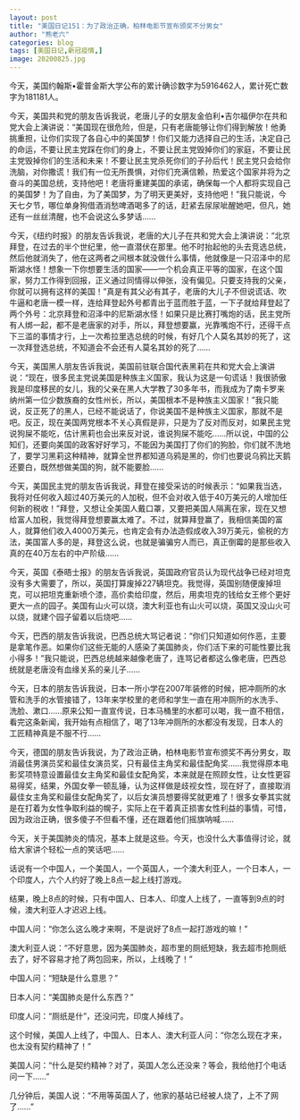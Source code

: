 ```yaml
---
layout: post
title: "美国日记151：为了政治正确，柏林电影节宣布颁奖不分男女"
author: "熊老六"
categories: blog
tags: [美国日记,新冠疫情,]
image: 20200825.jpg
---
```

​​​​​​​​​​今天，美国约翰斯•霍普金斯大学公布的累计确诊数字为5916462人，累计死亡数字为181181人。

今天，美国共和党的朋友告诉我说，老唐儿子的女朋友金伯利•吉尔福伊尔在共和党大会上演讲说：“美国现在很危险，但是，只有老唐能够让你们得到解放！他勇挑重担，让你们实现了各自心中的美国梦！你们又能力选择自己的生活，决定自己的命运，不要让民主党踩在你们的身上，不要让民主党毁掉你们的家庭，不要让民主党毁掉你们的生活和未来！不要让民主党杀死你们的子孙后代！民主党只会给你洗脑，对你撒谎！我们有一位无所畏惧，对你们充满信赖，热爱这个国家并将为之奋斗的美国总统，支持他吧！老唐将重建美国的承诺，确保每一个人都将实现自己的美国梦！为了自由，为了美国梦，为了明天更美好，支持他吧！”我只能说，今天七夕节，哪位单身狗借酒消愁啤酒喝多了的话，赶紧去尿尿呲醒她吧，但凡，她还有一丝丝清醒，也不会说这么多梦话……

今天，《纽约时报》的朋友告诉我说，老唐的大儿子在共和党大会上演讲说：“北京拜登，在过去的半个世纪里，他一直潜伏在那里。他不时抬起他的头去竞选总统，然后他就消失了，他在这两者之间根本就没做什么事情，他就像是一只沼泽中的尼斯湖水怪！想象一下你想要生活的国家——一个机会真正平等的国家，在这个国家，努力工作得到回报，正义通过同情得以伸张，没有偏见。只要支持我的父亲，你就可以拥有这样的美国！”真是有其父必有其子，老唐的大儿子不但说谎话、吹牛逼和老唐一模一样，连给拜登起外号都青出于蓝而胜于蓝，一下子就给拜登起了两个外号：北京拜登和沼泽中的尼斯湖水怪！如果只是比赛打嘴炮的话，民主党所有人绑一起，都不是老唐家的对手，所以，拜登想要赢，光靠嘴炮不行，还得干点下三滥的事情才行，上一次希拉里选总统的时候，有好几个人莫名其妙的死了，这一次拜登选总统，不知道会不会还有人莫名其妙的死了……

今天，美国黑人朋友告诉我说，美国前驻联合国代表黑莉在共和党大会上演讲说：“现在，很多民主党说美国是种族主义国家，我认为这是一句谎话！我很骄傲我是印度移民的女儿，我的父亲在黑人大学教了30多年书，而我成为了南卡罗来纳州第一位少数族裔的女性州长，所以，美国根本不是种族主义国家！”我只能说，反正死了的黑人，已经不能说话了，你说美国不是种族主义国家，那就不是吧。反正，现在美国两党根本不关心真假是非，只是为了反对而反对，如果民主党说狗屎不能吃，估计黑莉也会出来反对说，谁说狗屎不能吃……所以说，中国的公知们，还要向美国的政客好好学习，不能因为美国打了你们的狗脸，你们就不洗地了，要学习黑莉这种精神，就算全世界都知道乌鸦是黑的，你们也要说乌鸦比天鹅还要白，既然想做美国的狗，就不能要脸……

今天，美国民主党的朋友告诉我说，拜登在接受采访的时候表示：“如果我当选，我将对任何收入超过40万美元的人加税，但不会对收入低于40万美元的人增加任何新的税收！”拜登，又想让全美国人戴口罩，又要把美国人隔离在家，现在又想给富人加税，我觉得拜登想要赢太难了。不过，就算拜登赢了，我相信美国的富人，就算他们收入4000万美元，也肯定会有办法造假成收入39万美元，偷税的方法，美国富人多的是，拜登这么说，也就是骗骗穷人而已，真正倒霉的是那些收入真的在40万左右的中产阶级……

今天，英国《泰晤士报》的朋友告诉我说，英国政府官员认为现代战争已经对坦克没有多大需要了，所以，英国打算废掉227辆坦克。我觉得，英国别随便废掉坦克，可以把坦克重新喷个漆，高价卖给印度，然后，用卖坦克的钱给女王修个更好更大一点的园子。美国有山火可以烧，澳大利亚也有山火可以烧，英国又没山火可以烧，就建个园子留着以后烧吧……

今天，巴西的朋友告诉我说，巴西总统大骂记者说：“你们只知道如何作恶，主要是拿笔作恶。如果你们这些无能的人感染了美国肺炎，你们活下来的可能性要比我小得多！”我只能说，巴西总统越来越像老唐了，连骂记者都这么像老唐，巴西总统就是老唐没有血缘关系的亲儿子……

今天，日本的朋友告诉我说，日本一所小学在2007年装修的时候，把冲厕所的水管和洗手的水管接错了，13年来学校里的老师和学生一直在用冲厕所的水洗手、洗脸、漱口……原来公知一直宣传说，日本马桶里的水都可以喝，我一直不相信，看完这条新闻，我开始有点相信了，喝了13年冲厕所的水都没有发现，日本人的工匠精神真是不服不行……

今天，德国的朋友告诉我说，为了政治正确，柏林电影节宣布颁奖不再分男女，取消最佳男演员奖和最佳女演员奖，只有最佳主角奖和最佳配角奖……我觉得原本电影奖项特意设置最佳女主角奖和最佳女配角奖，本来就是在照顾女性，让女性更容易得奖，结果，外国女拳一顿乱锤，认为这样做是歧视女性，现在好了，直接取消最佳女主角奖和最佳女配角奖了，以后女演员想要得奖就更难了！很多女拳其实就是在打着为女性争取利益的幌子，实际上在干着真正损害女性利益的事情，可惜，因为政治正确，很多傻子不但看不懂，还在跟着他们摇旗呐喊……

今天，关于美国肺炎的情况，基本上就是这些。今天，也没什么大事值得讨论，就给大家讲个轻松一点的笑话吧……

话说有一个中国人，一个美国人，一个英国人，一个澳大利亚人，一个日本人，一个印度人，六个人约好了晚上8点一起上线打游戏。

结果，晚上8点的时候，只有中国人、日本人、印度人上线了，一直等到9点的时候，澳大利亚人才迟迟上线。

中国人问：“你怎么这么晚才来啊，不是说好了8点一起打游戏的嘛！”

澳大利亚人说：“不好意思，因为美国肺炎，超市里的厕纸短缺，我去超市抢厕纸去了，好不容易才抢了两包回来，所以，上线晚了！”

中国人问：“短缺是什么意思？”

日本人问：“美国肺炎是什么东西？”

印度人问：“厕纸是什”，还没问完，印度人掉线了。

这个时候，美国人上线了，中国人、日本人、澳大利亚人问：“你怎么现在才来，也太没有契约精神了！”

美国人问：“什么是契约精神？对了，英国人怎么还没来？等会，我给他打个电话问一下……”

几分钟后，美国人说：“不用等英国人了，他家的基站已经被人烧了，上不了网了……”​​​​